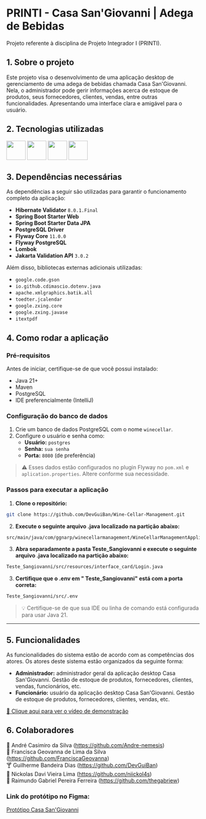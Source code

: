 # PRINTI - Casa San'Giovanni | Adega de Bebidas

Projeto referente à disciplina de Projeto Integrador I (PRINTI).

## 1. Sobre o projeto

Este projeto visa o desenvolvimento de uma aplicação desktop de gerenciamento de uma adega de bebidas chamada Casa San'Giovanni. Nela, o administrador pode gerir informações acerca de estoque de produtos, seus fornecedores, clientes, vendas, entre outras funcionalidades. Apresentando uma interface clara e amigável para o usuário.

## 2. Tecnologias utilizadas

<img src="https://cdn-icons-png.flaticon.com/128/5968/5968282.png" width="50" height="50"> <img src="https://cdn-icons-png.flaticon.com/128/15466/15466163.png" width="50" height="50"> <img src="https://www.svgrepo.com/show/303301/postgresql-logo.svg" width="50" height="50"> <img src="https://img.icons8.com/?size=48&id=90519&format=png" width="50" height="50">

## 3. Dependências necessárias

As dependências a seguir são utilizadas para garantir o funcionamento completo da aplicação:

- **Hibernate Validator** `8.0.1.Final`
- **Spring Boot Starter Web**
- **Spring Boot Starter Data JPA**
- **PostgreSQL Driver**
- **Flyway Core** `11.0.0`
- **Flyway PostgreSQL**
- **Lombok**
- **Jakarta Validation API** `3.0.2`

Além disso, bibliotecas externas adicionais utilizadas:

- `google.code.gson`
- `io.github.cdimascio.dotenv.java`
- `apache.xmlgraphics.batik.all`
- `toedter.jcalendar`
- `google.zxing.core`
- `google.zxing.javase`
- `itextpdf`

## 4. Como rodar a aplicação

### Pré-requisitos

Antes de iniciar, certifique-se de que você possui instalado:

- Java 21+
- Maven
- PostgreSQL
- IDE preferencialmente (IntelliJ) 

### Configuração do banco de dados

1. Crie um banco de dados PostgreSQL com o nome `winecellar`.
2. Configure o usuário e senha como:
   - **Usuário:** `postgres`
   - **Senha:** `sua senha`
   - **Porta:** `8080` (de preferência)

> ⚠️ Esses dados estão configurados no plugin Flyway no `pom.xml` e `aplication.properties`. Altere conforme sua necessidade.

### Passos para executar a aplicação

1. **Clone o repositório:**
```bash
git clone https://github.com/DevGuiBan/Wine-Cellar-Management.git
```

2. **Execute o seguinte arquivo .java localizado na partição abaixo:**
```bash
src/main/java/com/ggnarp/winecellarmanagement/WineCellarManagementApplication.java
```

3. **Abra separadamente a pasta Teste_Sangiovanni e execute o seguinte arquivo .java localizado na partição abaixo:**
```bash
Teste_Sangiovanni/src/resources/interface_card/Login.java
```

3. **Certifique que o .env em " Teste_Sangiovanni" está com a porta correta:**
```bash
Teste_Sangiovanni/src/.env
```

> 💡 Certifique-se de que sua IDE ou linha de comando está configurada para usar Java 21.

---

## 5. Funcionalidades

As funcionalidades do sistema estão de acordo com as competências dos atores. Os atores deste sistema estão organizados da seguinte forma:    

* **Administrador:** administrador geral da aplicação desktop Casa San'Giovanni. Gestão de estoque de produtos, fornecedores, clientes, vendas, funcionários, etc.
* **Funcionário:** usuário da aplicação desktop Casa San'Giovanni. Gestão de estoque de produtos, fornecedores, clientes, vendas, etc.

[🎥 Clique aqui para ver o vídeo de demonstração](https://github.com/DevGuiBan/Wine-Cellar-Management/raw/refs/heads/main/explainer-video/casa-sanGiovanni.mp4)

## 6. Colaboradores

🍺 André Casimiro da Silva  (https://github.com/Andre-nemesis)  
🍹 Francisca Geovanna de Lima da Silva  (https://github.com/FranciscaGeovanna)  
🍸 Guilherme Bandeira Dias  (https://github.com/DevGuiBan)  
🍷 Nickolas Davi Vieira Lima  (https://github.com/niickol4s)  
🍾 Raimundo Gabriel Pereira Ferreira  (https://github.com/thegabriew)

### Link do protótipo no Figma:
[Protótipo Casa San'Giovanni](https://www.figma.com/design/JbmlVKAGLE1rgJCDOVfqbZ/Sistema-Adega---PRINTI?node-id=0-1&t=AhQDesWIjSlnnrH6-1)
